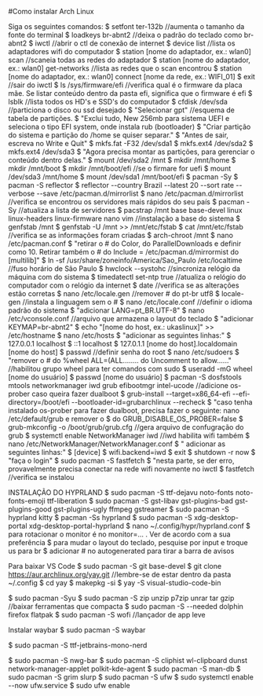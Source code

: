 #Como instalar Arch Linux

Siga os seguintes comandos:
$ setfont ter-132b //aumenta o tamanho da fonte do terminal
$ loadkeys br-abnt2 //deixa o padrão do teclado como br-abnt2
$ iwctl //abrir o ctl de conexão de internet
$ device list //lista os adaptadores wifi do computador
$ station [nome do adaptador, ex.: wlan0] scan //scaneia todas as redes do adaptador
$ station [nome do adaptador, ex.: wlan0] get-networks //lista as redes que o scan encontrou
$ station  [nome do adaptador, ex.: wlan0] connect [nome da rede, ex.: WIFI_01]
$ exit //sair do iwctl
$ ls /sys/firmware/efi //verifica qual é o firmware da placa mãe. Se listar conteúdo dentro da pasta efi, significa que o firmware é efi
$ lsblk //lista todos os HD's e SSD's do computador
$ cfdisk /dev/sda //particiona o disco ou ssd desejado
$ "Selecionar gpt" //esquema de tabela de partições.
$ "Exclui tudo, New 256mb para sistema UEFI e seleciona o tipo EFI system, onde instala rub (bootloader)
$ "Criar partição do sistema e partição do /home se quiser separar."
$ "Antes de sair, escreva no Write e Quit"
$ mkfs.fat -F32 /dev/sda1
$ mkfs.ext4 /dev/sda2
$ mkfs.ext4 /dev/sda3
$ "Agora precisa montar as partições, para gerenciar o conteúdo dentro delas."
$ mount /dev/sda2 /mnt
$ mkdir /mnt/home
$ mkdir /mnt/boot
$ mkdir /mnt/boot/efi //se o firmare for uefi
$ mount /dev/sda3 /mnt/home
$ mount /dev/sda1 /mnt/boot/efi
$ pacman -Sy
$ pacman -S reflector
$ reflector --country Brazil --latest 20 --sort rate --verbose --save /etc/pacman.d/mirrorlist
$ nano /etc/pacman.d/mirrorlist //verifica se encontrou os servidores mais rápidos do seu país
$ pacman -Sy //atualiza a lista de servidores
$ pacstrap /mnt base base-devel linux linux-headers linux-firmware nano vim //instalação a base do sistema
$ genfstab /mnt
$ genfstab -U /mnt >> /mnt/etc/fstab
$ cat /mnt/etc/fstab //verifica se as informações foram criadas
$ arch-chroot /mnt
$ nano /etc/pacman.conf
$ "retirar o # do Color, do ParallelDownloads e definir como 10. Retirar também o # do Include = /etc/pacman.d/mirrormist do [multilib]"
$ ln -sf /usr/share/zoneinfo/America/Sao_Paulo /etc/localtime //fuso horário de São Paulo
$ hwclock --systohc //sincroniza relógio da máquina com do sistema
$ timedatectl set-ntp true //atualiza o relógio do computador com o relógio da internet
$ date //verifica se as alterações estão corretas
$ nano /etc/locale.gen //remover # do pt-br utf8
$ locale-gen //instala a linguagem sem o #
$ nano /etc/locale.conf //definir o idioma padrão do sistema
$ "adicionar LANG=pt_BR.UTF-8"
$ nano /etc/vconsole.conf //arquivo que armazena o layout do teclado
$ "adicionar KEYMAP=br-abnt2"
$ echo "[nome do host, ex.: ukaslinux]" >> /etc/hostname
$ nano /etc/hosts
$ "adicionar as seguintes linhas:"
$   127.0.0.1  localhost
$   ::1        localhost
$   127.0.1.1  [nome do host].localdomain [nome do host]
$ passwd //definir senha do root
$ nano /etc/sudoers
$ "remover o # do %wheel ALL=(ALL........ do Uncomment to allow......" //habilitou grupo wheel para ter comandos com sudo
$ useradd -mG wheel [nome do usuário]
$ passwd [nome do usuário]
$ pacman -S dosfstools mtools networkmanager iwd grub efibootmgr intel-ucode //adicione os-prober caso queira fazer dualboot
$ grub-install --target=x86_64-efi --efi-directory=/boot/efi --bootloader-id=grubarchlinux --recheck
$ "caso tenha instalado os-prober para fazer dualboot, precisa fazer o seguinte: nano /etc/default/grub e remover o $ do GRUB_DISABLE_OS_PROBER=false
$ grub-mkconfig -o /boot/grub/grub.cfg //gera arquivo de confugração do grub
$ systemctl enable NetworkManager iwd //iwd habilita wifi também
$ nano /etc/NetworkManager/NetworkManager.conf
$ " adicionar as seguintes linhas:"
$  [device]
$  wifi.backend=iwd
$ exit
$ shutdown -r now
$ "faça o login"
$ sudo pacman -S fastfetch
$ "nesta parte, se der erro, provavelmente precisa conectar na rede wifi novamente no iwctl
$ fastfetch //verifica se instalou

INSTALAÇÃO DO HYPRLAND
$ sudo pacman -S ttf-dejavu noto-fonts noto-fonts-emoji ttf-liberation
$ sudo pacman -S gst-libav gst-plugins-bad gst-plugins-good gst-plugins-ugly ffmpeg gstreamer
$ sudo pacman -S hyprland kitty
$ pacman -Ss hyprland
$ sudo pacman -S xdg-desktop-portal xdg-desktop-portal-hyprland
$ nano ~/.config/hypr/hyprland.conf
$ para rotacionar o monitor é no monitor=... . Ver de acordo com a sua preferência
$ para mudar o layout do teclado, pesquise por input e troque us para br
$ adicionar # no autogenerated para tirar a barra de avisos

Para baixar VS Code
$ sudo pacman -S git base-devel
$ git clone https://aur.archlinux.org/yay.git //lembre-se de estar dentro da pasta ~/.config
$ cd yay
$ makepkg -si
$ yay -S visual-studio-code-bin

$ sudo pacman -Syu
$ sudo pacman -S zip unzip p7zip unrar tar gzip //baixar ferramentas que compacta
$ sudo pacman -S --needed dolphin firefox flatpak
$ sudo pacman -S wofi //lançador de app leve

Instalar waybar
$ sudo pacman -S waybar

$ sudo pacman -S ttf-jetbrains-mono-nerd

$ sudo pacman -S nwg-bar
$ sudo pacman -S cliphist wl-clipboard dunst network-manager-applet polkit-kde-agent
$ sudo pacman -S man-db
$ sudo pacman -S grim slurp
$ sudo pacman -S ufw
$ sudo systemctl enable --now ufw.service
$ sudo ufw enable

